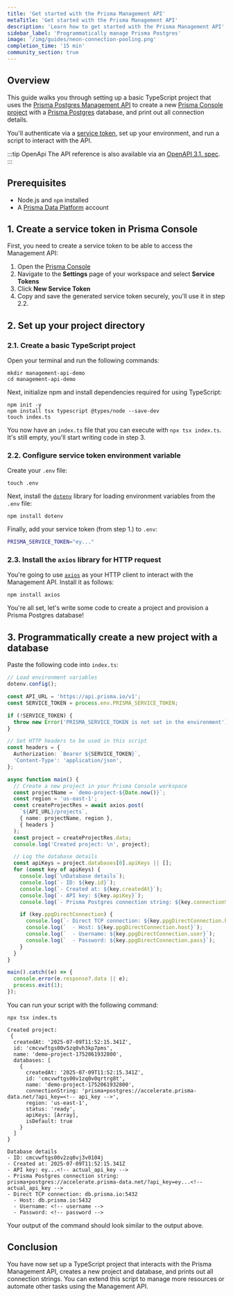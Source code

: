 ```yaml
---
title: 'Get started with the Prisma Management API'
metaTitle: 'Get started with the Prisma Management API'
description: 'Learn how to get started with the Prisma Management API'
sidebar_label: 'Programmatically manage Prisma Postgres'
image: '/img/guides/neon-connection-pooling.png'
completion_time: '15 min'
community_section: true
---
```


## Overview

This guide walks you through setting up a basic TypeScript project that uses the [Prisma Postgres Management API](/postgres/introduction/management-api) to create a new [Prisma Console project](/platform/about#project) with a [Prisma Postgres](/postgres/introduction/overview) database, and print out all connection details.

You'll authenticate via a [service token](/postgres/introduction/management-api#bearer-tokens), set up your environment, and run a script to interact with the API.

:::tip OpenApi
The API reference is also available via an [OpenAPI 3.1. spec](https://api.prisma.io/v1/swagger-editor).
:::

## Prerequisites

- Node.js and `npm` installed
- A [Prisma Data Platform](https://console.prisma.io/) account

## 1. Create a service token in Prisma Console

First, you need to create a service token to be able to access the Management API:

1. Open the [Prisma Console](https://console.prisma.io/)
2. Navigate to the **Settings** page of your workspace and select **Service Tokens**
3. Click **New Service Token**
4. Copy and save the generated service token securely, you'll use it in step 2.2.

## 2. Set up your project directory

### 2.1. Create a basic TypeScript project

Open your terminal and run the following commands:

```terminal
mkdir management-api-demo
cd management-api-demo
```

Next, initialize npm and install dependencies required for using TypeScript:

```terminal
npm init -y
npm install tsx typescript @types/node --save-dev
touch index.ts
```

You now have an `index.ts` file that you can execute with `npx tsx index.ts`. It's still empty, you'll start writing code in step 3.

### 2.2. Configure service token environment variable

Create your `.env` file:

```terminal
touch .env
```

Next, install the [`dotenv`](https://github.com/motdotla/dotenv) library for loading environment variables from the `.env` file:

```terminal
npm install dotenv
```

Finally, add your service token (from step 1.) to `.env`:

```bash
PRISMA_SERVICE_TOKEN="ey..."
```

### 2.3. Install the `axios` library for HTTP request

You're going to use [`axios`](https://github.com/axios/axios/tree/main) as your HTTP client to interact with the Management API. Install it as follows:

```terminal
npm install axios
```

You're all set, let's write some code to create a project and provision a Prisma Postgres database!

## 3. Programmatically create a new project with a database

Paste the following code into `index.ts`:

```ts
// Load environment variables
dotenv.config();

const API_URL = 'https://api.prisma.io/v1';
const SERVICE_TOKEN = process.env.PRISMA_SERVICE_TOKEN;

if (!SERVICE_TOKEN) {
  throw new Error('PRISMA_SERVICE_TOKEN is not set in the environment');
}

// Set HTTP headers to be used in this script
const headers = {
  Authorization: `Bearer ${SERVICE_TOKEN}`,
  'Content-Type': 'application/json',
};

async function main() {
  // Create a new project in your Prisma Console workspace
  const projectName = `demo-project-${Date.now()}`;
  const region = 'us-east-1';
  const createProjectRes = await axios.post(
    `${API_URL}/projects`,
    { name: projectName, region },
    { headers }
  );
  const project = createProjectRes.data;
  console.log('Created project: \n', project);

  // Log the database details
  const apiKeys = project.databases[0].apiKeys || [];
  for (const key of apiKeys) {
    console.log(`\nDatabase details`);
    console.log(`- ID: ${key.id}`);
    console.log(`- Created at: ${key.createdAt}`);
    console.log(`- API key: ${key.apiKey}`);
    console.log(`- Prisma Postgres connection string: ${key.connectionString}`);

    if (key.ppgDirectConnection) {
      console.log(`- Direct TCP connection: ${key.ppgDirectConnection.host}`);
      console.log(`  - Host: ${key.ppgDirectConnection.host}`);
      console.log(`  - Username: ${key.ppgDirectConnection.user}`);
      console.log(`  - Password: ${key.ppgDirectConnection.pass}`);
    }
  }
}

main().catch((e) => {
  console.error(e.response?.data || e);
  process.exit(1);
});
```

You can run your script with the following command:

<!-- CodeWithResult -->

<!-- cmd -->

```terminal
npx tsx index.ts
```

<!-- cmdResult -->

```code no-copy
Created project:
 {
  createdAt: '2025-07-09T11:52:15.341Z',
  id: 'cmcvwftgs00v5zq0vh3kp7pms',
  name: 'demo-project-1752061932800',
  databases: [
    {
      createdAt: '2025-07-09T11:52:15.341Z',
      id: 'cmcvwftgs00v1zq0v0qrtrg8t',
      name: 'demo-project-1752061932800',
      connectionString: 'prisma+postgres://accelerate.prisma-data.net/?api_key=<!-- api_key -->',
      region: 'us-east-1',
      status: 'ready',
      apiKeys: [Array],
      isDefault: true
    }
  ]
}

Database details
- ID: cmcvwftgs00v2zq0vj3v0104j
- Created at: 2025-07-09T11:52:15.341Z
- API key: ey...<!-- actual_api_key -->
- Prisma Postgres connection string: prisma+postgres://accelerate.prisma-data.net/?api_key=ey...<!-- actual_api_key -->
- Direct TCP connection: db.prisma.io:5432
  - Host: db.prisma.io:5432
  - Username: <!-- username -->
  - Password: <!-- password -->
```

Your output of the command should look similar to the output above.

## Conclusion

You have now set up a TypeScript project that interacts with the Prisma Management API, creates a new project and database, and prints out all connection strings. You can extend this script to manage more resources or automate other tasks using the Management API.
